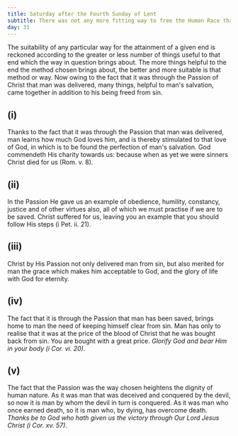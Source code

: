 ```yaml
---
title: Saturday after the Fourth Sunday of Lent
subtitle: There was not any more fitting way to free the Human Race than through the Passion of Christ
day: 31
---
```


The suitability of any particular way for the attainment of a given end is reckoned according to the greater or less number of things useful to that end which the way in question brings about. The more things helpful to the end the method chosen brings about, the better and more suitable is that method or way. Now owing to the fact that it was through the Passion of Christ that man was delivered, many things, helpful to man's salvation, came together in addition to his being freed from sin.

## (i)

Thanks to the fact that it was through the Passion that man was delivered, man learns how much God loves him, and is thereby stimulated to that love of God, in which is to be found the perfection of man's salvation. God commendeth His charity towards us: because when as yet we were sinners Christ died for us (Rom. v. 8).

## (ii)

In the Passion He gave us an example of obedience, humility, constancy, justice and of other virtues also, all of which we must practise if we are to be saved. Christ suffered for us, leaving you an example that you should follow His steps (i Pet. ii. 21).

## (iii)

Christ by His Passion not only delivered man from sin, but also merited for man the grace which makes him acceptable to God, and the glory of life with God for eternity.

## (iv)

The fact that it is through the Passion that man has been saved, brings home to man the need of keeping himself clear from sin. Man has only to realise that it was at the price of the blood of Christ that he was bought back from sin. You are bought with a great price. _Glorify God and bear Him in your body (i Cor. vi. 20)_.

## (v)

The fact that the Passion was the way chosen heightens the dignity of human nature. As it was man that was deceived and conquered by the devil, so now it is man by whom the devil in turn is conquered. As it was man who once earned death, so it is man who, by dying, has overcome death. _Thanks be to God who hath given us the victory through Our Lord Jesus Christ (i Cor. xv. 57)_.
